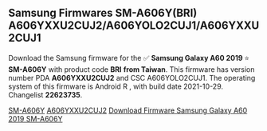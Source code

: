 <h2>Samsung Firmwares SM-A606Y(BRI) A606YXXU2CUJ2/A606YOLO2CUJ1/A606YXXU2CUJ1</h2>
Download the Samsung firmware for the ✅ <strong>Samsung Galaxy A60 2019 </strong> ⭐ <strong>SM-A606Y</strong> with product code <strong>BRI</strong> <strong> from Taiwan</strong>. This firmware has version number PDA <strong>A606YXXU2CUJ2</strong> and CSC A606YOLO2CUJ1. The operating system of this firmware is Android R , with build date 2021-10-29. Changelist <strong>22623735</strong>.


[SM-A606Y](https://samfirm.shop/samsung/model/SM-A606Y)
[A606YXXU2CUJ2](https://samfirm.shop/samsung/pda/A606YXXU2CUJ2)
[Download Firmware Samsung Galaxy A60 2019 SM-A606Y](https://samfirm.shop/samsung/firmware/470289)
